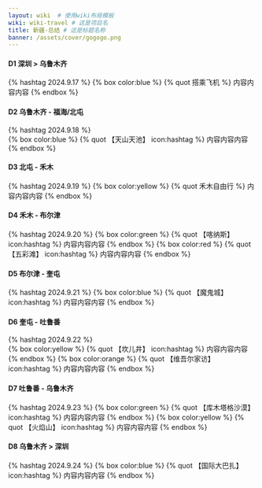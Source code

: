 ```yaml
---
layout: wiki  # 使用wiki布局模板
wiki: wiki-travel # 这是项目名
title: 新疆-总结 # 这是标题名称
banner: /assets/cover/gogogo.png
---
```


#### D1 深圳 > 乌鲁木齐
{% hashtag 2024.9.17 %} 
{% box color:blue %}
{% quot 搭乘飞机 %}
内容内容内容
{% endbox %}

#### D2 乌鲁木齐 - 福海/北屯
{% hashtag 2024.9.18 %}  
{% box color:blue %}
{% quot 【天山天池】 icon:hashtag %}
内容内容内容
{% endbox %}

#### D3 北屯 - 禾木
{% hashtag 2024.9.19 %} 
{% box color:yellow %}
{% quot 禾木自由行 %}
内容内容内容
{% endbox %}

#### D4 禾木 - 布尔津
{% hashtag 2024.9.20 %} 
{% box color:green %}
{% quot 【喀纳斯】 icon:hashtag %}
内容内容内容
{% endbox %}
{% box color:red %}
{% quot 【五彩滩】 icon:hashtag %}
内容内容内容
{% endbox %}

#### D5 布尔津 - 奎屯
{% hashtag 2024.9.21 %} 
{% box color:blue %}
{% quot 【魔鬼城】 icon:hashtag %}
内容内容内容
{% endbox %}

#### D6 奎屯 - 吐鲁番
{% hashtag 2024.9.22 %}  
{% box color:yellow %}
{% quot 【坎儿井】 icon:hashtag %}
内容内容内容
{% endbox %}
{% box color:orange %}
{% quot 【维吾尔家访】 icon:hashtag %}
内容内容内容
{% endbox %}

#### D7 吐鲁番 - 乌鲁木齐
{% hashtag 2024.9.23 %} 
{% box color:green %}
{% quot 【库木塔格沙漠】 icon:hashtag %}
内容内容内容
{% endbox %}
{% box color:yellow %}
{% quot 【火焰山】 icon:hashtag %}
内容内容内容
{% endbox %}
  
#### D8 乌鲁木齐 > 深圳
{% hashtag 2024.9.24 %} 
{% box color:blue %}
{% quot 【国际大巴扎】 icon:hashtag %}
内容内容内容
{% endbox %}
